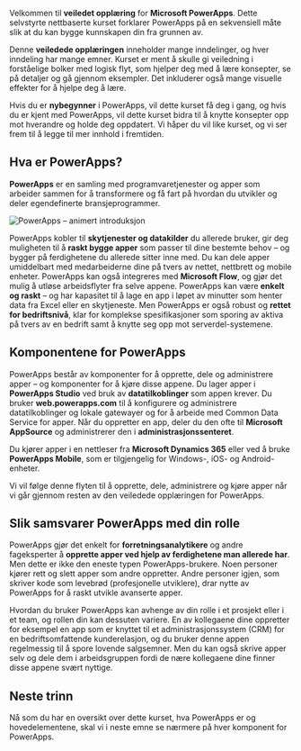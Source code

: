 Velkommen til **veiledet opplæring** for **Microsoft PowerApps**. Dette selvstyrte nettbaserte kurset forklarer PowerApps på en sekvensiell måte slik at du kan bygge kunnskapen din fra grunnen av.

Denne **veiledede opplæringen** inneholder mange inndelinger, og hver inndeling har mange emner. Kurset er ment å skulle gi veiledning i forståelige bolker med logisk flyt, som hjelper deg med å lære konsepter, se på detaljer og gå gjennom eksempler. Det inkluderer også mange visuelle effekter for å hjelpe deg å lære.

Hvis du er **nybegynner** i PowerApps, vil dette kurset få deg i gang, og hvis du er kjent med PowerApps, vil dette kurset bidra til å knytte konsepter opp mot hverandre og holde deg oppdatert. Vi håper du vil like kurset, og vi ser frem til å legge til mer innhold i fremtiden.

## <a name="what-is-powerapps"></a>Hva er PowerApps?
**PowerApps** er en samling med programvaretjenester og apper som arbeider sammen for å transformere og få fart på hvordan du utvikler og deler egendefinerte bransjeprogrammer.

![PowerApps – animert introduksjon](./media/learning-introducing-powerapps/powerapps-intro.gif)

PowerApps kobler til **skytjenester og datakilder** du allerede bruker, gir deg muligheten til å **raskt bygge apper** som passer til dine bestemte behov – og bygger på ferdighetene du allerede sitter inne med. Du kan dele apper umiddelbart med medarbeiderne dine på tvers av nettet, nettbrett og mobile enheter. PowerApps kan også integreres med **Microsoft Flow**, og gjør det mulig å utløse arbeidsflyter fra selve appene. PowerApps kan være **enkelt og raskt** – og har kapasitet til å lage en app i løpet av minutter som henter data fra Excel eller en skytjeneste. Men PowerApps er også robust og **rettet for bedriftsnivå**, klar for komplekse spesifikasjoner som sporing av aktiva på tvers av en bedrift samt å knytte seg opp mot serverdel-systemene.

## <a name="the-parts-of-powerapps"></a>Komponentene for PowerApps
PowerApps består av komponenter for å opprette, dele og administrere apper – og komponenter for å kjøre disse appene. Du lager apper i **PowerApps Studio** ved bruk av **datatilkoblinger** som appen krever. Du bruker **web.powerapps.com** til å konfigurere og administrere datatilkoblinger og lokale gatewayer og for å arbeide med Common Data Service for apper. Når du oppretter en app, deler du den ofte til **Microsoft AppSource** og administrerer den i **administrasjonssenteret**.

Du kjører apper i en nettleser fra **Microsoft Dynamics 365** eller ved å bruke **PowerApps Mobile**, som er tilgjengelig for Windows-, iOS- og Android-enheter.

Vi vil følge denne flyten til å opprette, dele, administrere og kjøre apper når vi går gjennom resten av den veiledede opplæringen for PowerApps.

## <a name="how-powerapps-matches-your-role"></a>Slik samsvarer PowerApps med din rolle
PowerApps gjør det enkelt for **forretningsanalytikere** og andre fageksperter å **opprette apper ved hjelp av ferdighetene man allerede har**. Men dette er ikke den eneste typen PowerApps-brukere. Noen personer kjører rett og slett apper som andre oppretter. Andre personer igjen, som skriver kode som levebrød (profesjonelle utviklere), drar nytte av PowerApps for å raskt utvikle avanserte apper.

Hvordan du bruker PowerApps kan avhenge av din rolle i et prosjekt eller i et team, og rollen din kan dessuten variere. En av kollegaene dine oppretter for eksempel en app som er knyttet til et administrasjonssystem (CRM) for en bedriftsomfattende kunderelasjon, og du bruker denne appen regelmessig til å spore lovende salgsemner. Men du kan også skrive apper selv og dele dem i arbeidsgruppen fordi de nære kollegaene dine finner disse appene svært nyttige.

## <a name="next-steps"></a>Neste trinn
Nå som du har en oversikt over dette kurset, hva PowerApps er og hovedelementene, skal vi i neste emne se nærmere på hver komponent for PowerApps.

